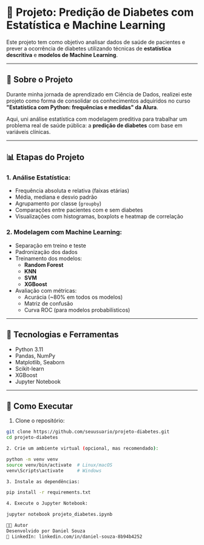 # 🧠 Projeto: Predição de Diabetes com Estatística e Machine Learning

Este projeto tem como objetivo analisar dados de saúde de pacientes e prever a ocorrência de diabetes utilizando técnicas de **estatística descritiva** e **modelos de Machine Learning**.

---

## 📌 Sobre o Projeto

Durante minha jornada de aprendizado em Ciência de Dados, realizei este projeto como forma de consolidar os conhecimentos adquiridos no curso **"Estatística com Python: frequências e medidas" da Alura**. 

Aqui, uni análise estatística com modelagem preditiva para trabalhar um problema real de saúde pública: a **predição de diabetes** com base em variáveis clínicas.

---

## 📊 Etapas do Projeto

### 1. Análise Estatística:
- Frequência absoluta e relativa (faixas etárias)
- Média, mediana e desvio padrão
- Agrupamento por classe (`groupby`)
- Comparações entre pacientes com e sem diabetes
- Visualizações com histogramas, boxplots e heatmap de correlação

### 2. Modelagem com Machine Learning:
- Separação em treino e teste
- Padronização dos dados
- Treinamento dos modelos:
  - **Random Forest**
  - **KNN**
  - **SVM**
  - **XGBoost**
- Avaliação com métricas:
  - Acurácia (~80% em todos os modelos)
  - Matriz de confusão
  - Curva ROC (para modelos probabilísticos)

---

## 🧠 Tecnologias e Ferramentas

- Python 3.11
- Pandas, NumPy
- Matplotlib, Seaborn
- Scikit-learn
- XGBoost
- Jupyter Notebook

---

## 🧪 Como Executar

1. Clone o repositório:

```bash
git clone https://github.com/seuusuario/projeto-diabetes.git
cd projeto-diabetes

2. Crie um ambiente virtual (opcional, mas recomendado):

python -m venv venv
source venv/bin/activate  # Linux/macOS
venv\Scripts\activate     # Windows

3. Instale as dependências:

pip install -r requirements.txt

4. Execute o Jupyter Notebook:

jupyter notebook projeto_diabetes.ipynb

🧑‍💻 Autor
Desenvolvido por Daniel Souza
💼 LinkedIn: linkedin.com/in/daniel-souza-8b94b4252
